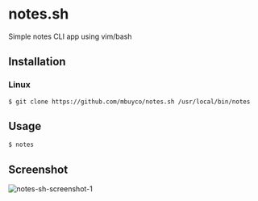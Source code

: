 # notes.sh
Simple notes CLI app using vim/bash

## Installation

### Linux
```shell
$ git clone https://github.com/mbuyco/notes.sh /usr/local/bin/notes
```

## Usage
```
$ notes
```

## Screenshot

![notes-sh-screenshot-1](https://i.imgur.com/3RuWCVs.png)
